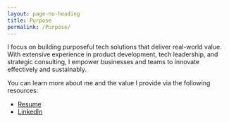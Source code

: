 ```yaml
---
layout: page-no-heading
title: Purpose
permalink: /Purpose/
---
```


I focus on building purposeful tech solutions that deliver real-world value. With extensive experience in product development, tech leadership, and strategic consulting, I empower businesses and teams to innovate effectively and sustainably.

You can learn more about me and the value I provide via the following resources:

- [Resume](/work/2024-resume.md)
- [LinkedIn](https://www.linkedin.com/in/jessefitzgibbon/)
